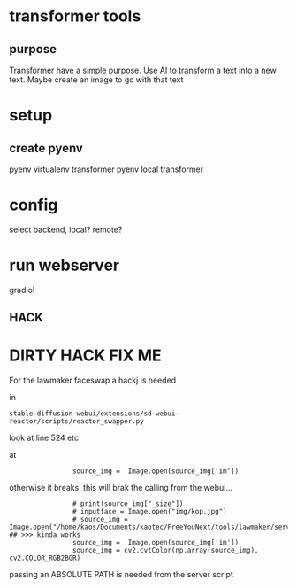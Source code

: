 # transformer tools 

## purpose 

Transformer have a simple purpose. Use AI to transform a text into a new text. Maybe create an image to go with that text

# setup
## create pyenv
pyenv virtualenv transformer
pyenv local transformer

# config
select backend, local? remote?

# run webserver
gradio!


## HACK
# DIRTY HACK FIX ME

For the lawmaker faceswap a hackj is needed

in

```stable-diffusion-webui/extensions/sd-webui-reactor/scripts/reactor_swapper.py```

look at line 524 etc

at 
```
                source_img =  Image.open(source_img['im'])
```

otherwise it breaks.
this will brak the calling from the webui...

```  if select_source == 0 and source_img is not None:
                # print(source_img["_size"])
                # inputface = Image.open("img/kop.jpg")  
                # source_img = Image.open("/home/kaos/Documents/kaotec/FreeYouNext/tools/lawmaker/server/img/kop.jpg")  ## >>> kinda works 
                source_img =  Image.open(source_img['im'])
                source_img = cv2.cvtColor(np.array(source_img), cv2.COLOR_RGB2BGR)
```


passing an ABSOLUTE PATH is needed from  the server script